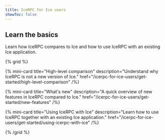 ```yaml
---
title: IceRPC for Ice users
showToc: false
---
```


## Learn the basics

Learn how IceRPC compares to Ice and how to use IceRPC with an existing Ice application.

{% grid %}

{% mini-card
   title="High-level comparison"
   description="Understand why IceRPC is not a new version of Ice."
   href="/icerpc-for-ice-users/get-started/high-level-comparison" /%}

{% mini-card
   title="What's new"
   description="A quick overview of new features in IceRPC compared to Ice."
   href="/icerpc-for-ice-users/get-started/new-features" /%}

{% mini-card
   title="Using IceRPC with Ice"
   description="Learn how to use IceRPC together with an existing Ice application."
   href="/icerpc-for-ice-users/get-started/using-icerpc-with-ice" /%}

{% /grid %}
